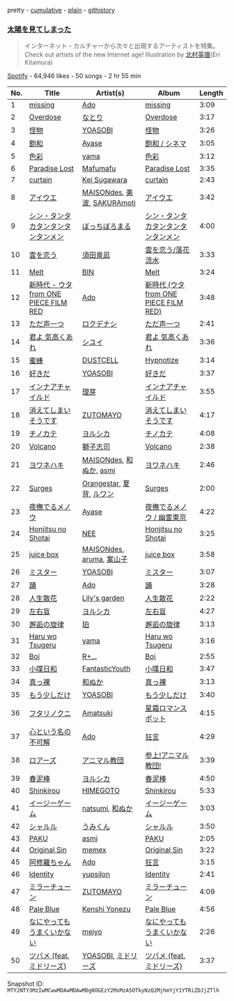 pretty - [cumulative](/playlists/cumulative/37i9dQZF1DX1KJ0jRmRVDZ.md) - [plain](/playlists/plain/37i9dQZF1DX1KJ0jRmRVDZ) - [githistory](https://github.githistory.xyz/mackorone/spotify-playlist-archive/blob/main/playlists/plain/37i9dQZF1DX1KJ0jRmRVDZ)

### [太陽を見てしまった](https://open.spotify.com/playlist/37i9dQZF1DX1KJ0jRmRVDZ)

> インターネット・カルチャーから次々と出現するアーティストを特集。Check out artists of the new Internet age! Illustration by <a href="https://twitter.com/hoshieri7">北村英理</a>\(Eri Kitamura\)

[Spotify](https://open.spotify.com/user/spotify) - 64,946 likes - 50 songs - 2 hr 55 min

| No. | Title | Artist(s) | Album | Length |
|---|---|---|---|---|
| 1 | [missing](https://open.spotify.com/track/5COfkrLpT6t2fHliXbc3tl) | [Ado](https://open.spotify.com/artist/6mEQK9m2krja6X1cfsAjfl) | [missing](https://open.spotify.com/album/6fxRUp0yEHIE79usuBfVaM) | 3:09 |
| 2 | [Overdose](https://open.spotify.com/track/2Dzzhb1oV5ckgOjWZLraIB) | [なとり](https://open.spotify.com/artist/6WmXWHmfBMhupyIs8MSqtu) | [Overdose](https://open.spotify.com/album/1ieXthJ9zXRWqTU8ROAeJa) | 3:17 |
| 3 | [怪物](https://open.spotify.com/track/06XQvnJb53SUYmlWIhUXUi) | [YOASOBI](https://open.spotify.com/artist/64tJ2EAv1R6UaZqc4iOCyj) | [怪物](https://open.spotify.com/album/41HUxKwnbrg8IdelmMibj9) | 3:26 |
| 4 | [飽和](https://open.spotify.com/track/1UPtzvnvQALqV9feDrqVSs) | [Ayase](https://open.spotify.com/artist/1S8OQ9SqlLdD9l4paaZMuZ) | [飽和 / シネマ](https://open.spotify.com/album/7pKZEeAagjqV4rTZSoFymD) | 3:05 |
| 5 | [色彩](https://open.spotify.com/track/1uveEvgKX4irLcp1BUTIFD) | [yama](https://open.spotify.com/artist/7kOrrFIBIBc8uCu2zbxbLv) | [色彩](https://open.spotify.com/album/3gQJWupAma6DdzcHVBQ9Bn) | 3:12 |
| 6 | [Paradise Lost](https://open.spotify.com/track/6pdi51BIJZMFolAjocMeFd) | [Mafumafu](https://open.spotify.com/artist/6t6aXZlmnAF1VuiG8BVjQZ) | [Paradise Lost](https://open.spotify.com/album/0vnIfdckK1V6rAbhZDlHvp) | 3:35 |
| 7 | [curtain](https://open.spotify.com/track/4j8eZkDhi4ppiNhSkIR4Up) | [Kei Sugawara](https://open.spotify.com/artist/7xlTOxmnztZVNgoPlMV6YS) | [curtain](https://open.spotify.com/album/5X3NbcqfS8gwMPf5YXjvjW) | 2:43 |
| 8 | [アイウエ](https://open.spotify.com/track/7rqYTYi70xZBqEMAtSVhXc) | [MAISONdes](https://open.spotify.com/artist/7LTiBdByoaUd329wCpmMcM), [美波](https://open.spotify.com/artist/1KXJUpTiNeMv93LrJbbm7G), [SAKURAmoti](https://open.spotify.com/artist/2raQe3AjMykp6K4Y890owO) | [アイウエ](https://open.spotify.com/album/1cWeuydo4eS8AwAID5YUGJ) | 3:42 |
| 9 | [シン・タンタカタンタンタンタンメン](https://open.spotify.com/track/7jNjBwv4dU3VuP6a1TKk4A) | [ぼっちぼろまる](https://open.spotify.com/artist/62DFXFLKdUqfpvVmJbXAyo) | [シン・タンタカタンタンタンタンメン](https://open.spotify.com/album/7BQxLXf2g9sv9GGLjB7hCY) | 4:00 |
| 10 | [雲を恋う](https://open.spotify.com/track/28mPWAyHiXIBnovrBeWwot) | [須田景凪](https://open.spotify.com/artist/5dWE3G7COO82G6vRy2Hpum) | [雲を恋う/落花流水](https://open.spotify.com/album/3HCB9aNa4oUuAm0pvmZdUK) | 3:33 |
| 11 | [Melt](https://open.spotify.com/track/1iQLxSeDWVD3ekeSvxRnMu) | [BIN](https://open.spotify.com/artist/7sDDtZP2I0BT5GwatnM0gk) | [Melt](https://open.spotify.com/album/0JjiN3z1faroSG7THJhh6G) | 3:24 |
| 12 | [新時代 \- ウタ from ONE PIECE FILM RED](https://open.spotify.com/track/2l2yRJWgMiJkfPbRNiuC25) | [Ado](https://open.spotify.com/artist/6mEQK9m2krja6X1cfsAjfl) | [新時代 \(ウタ from ONE PIECE FILM RED\)](https://open.spotify.com/album/7r72omJJLTajYYn9vImIcb) | 3:48 |
| 13 | [ただ声一つ](https://open.spotify.com/track/2e1gUS6Wv8GS8ZT6FMeE1J) | [ロクデナシ](https://open.spotify.com/artist/4kpQdAU7yPjqtiJsFcBTBb) | [ただ声一つ](https://open.spotify.com/album/4XSyWcP9Ofb0aGunNVVV6t) | 2:41 |
| 14 | [君よ 気高くあれ](https://open.spotify.com/track/0rlYL6IQIwLZwYIguyy3l0) | [シユイ](https://open.spotify.com/artist/3EKiz61ZCQs4LK3O96mt5O) | [君よ 気高くあれ](https://open.spotify.com/album/50H81UtyttWHuL3qK9TwLc) | 3:36 |
| 15 | [蜜蜂](https://open.spotify.com/track/6oDv2ylQf1fiqOMp7UWcV8) | [DUSTCELL](https://open.spotify.com/artist/6Rs4z6XgltEI01UlDlu98B) | [Hypnotize](https://open.spotify.com/album/4ZN7YVrRO7uGeAchbVMmBm) | 3:14 |
| 16 | [好きだ](https://open.spotify.com/track/7537JfhvVpEqkrY2CIY7zu) | [YOASOBI](https://open.spotify.com/artist/64tJ2EAv1R6UaZqc4iOCyj) | [好きだ](https://open.spotify.com/album/1IOv9TZ1IarsEQ6RB7HEe0) | 3:37 |
| 17 | [インナアチャイルド](https://open.spotify.com/track/2VviHaihEuSsYo6OOqxJ7m) | [理芽](https://open.spotify.com/artist/1rFELoNfdLOYWPwtrBN6zS) | [インナアチャイルド](https://open.spotify.com/album/62EfA5beimUuWAijkPLY4H) | 3:55 |
| 18 | [消えてしまいそうです](https://open.spotify.com/track/4wYCZ6QS5EClBXqjakTieR) | [ZUTOMAYO](https://open.spotify.com/artist/38WbKH6oKAZskBhqDFA8Uj) | [消えてしまいそうです](https://open.spotify.com/album/6UdhROGy9pKEVMLZxTQU5Z) | 4:17 |
| 19 | [チノカテ](https://open.spotify.com/track/7w1taFiEu8GGQJkzQaEWpx) | [ヨルシカ](https://open.spotify.com/artist/4UK2Lzi6fBfUi9rpDt6cik) | [チノカテ](https://open.spotify.com/album/1ItS3Da6sbCmwwTgkBHttk) | 4:08 |
| 20 | [Volcano](https://open.spotify.com/track/20KIYq6fCX39NvcZeIFr7o) | [獅子志司](https://open.spotify.com/artist/6WuH4EcRO2y8v6z3lVsA4v) | [Volcano](https://open.spotify.com/album/2EAlgzQTAd35KDAZuhN8cD) | 2:38 |
| 21 | [ヨワネハキ](https://open.spotify.com/track/0FOVGBW0RpVRuDuUuN4ZVw) | [MAISONdes](https://open.spotify.com/artist/7LTiBdByoaUd329wCpmMcM), [和ぬか](https://open.spotify.com/artist/6LesPuO1nhgJ2acJ4MjyBI), [asmi](https://open.spotify.com/artist/3UY1KK0iXeC0mpaK0ltFza) | [ヨワネハキ](https://open.spotify.com/album/5cVWpOwex504JeWwqE3Q7y) | 2:46 |
| 22 | [Surges](https://open.spotify.com/track/66a0Ib85gRjtZmac4HFsvw) | [Orangestar](https://open.spotify.com/artist/420aixNZr4paRQmuRXz3DS), [夏背](https://open.spotify.com/artist/3xRckHz0CRl2Z328bNeVpC), [ルワン](https://open.spotify.com/artist/0UOSYwTdo7kX41HWeuykKm) | [Surges](https://open.spotify.com/album/3Ub59gYPmtgwd0FUDeptaH) | 2:00 |
| 23 | [夜撫でるメノウ](https://open.spotify.com/track/6IHWPY5iBUI1AOUclbtE6F) | [Ayase](https://open.spotify.com/artist/1S8OQ9SqlLdD9l4paaZMuZ) | [夜撫でるメノウ / 幽霊東京](https://open.spotify.com/album/2eGDVgL9Vbz6Pehc9Kz7hS) | 4:22 |
| 24 | [Honjitsu no Shotai](https://open.spotify.com/track/01ZBfQ4OjFODqWfvkgKn7y) | [NEE](https://open.spotify.com/artist/1gh7KnvnbRnc1gXEPuV8KH) | [Honjitsu no Shotai](https://open.spotify.com/album/1dXMQs6RfDHv6lgAPA1yxq) | 3:25 |
| 25 | [juice box](https://open.spotify.com/track/1dhNZf5E0qpgTEJ81HxzS6) | [MAISONdes](https://open.spotify.com/artist/7LTiBdByoaUd329wCpmMcM), [aruma](https://open.spotify.com/artist/007ymf6nTBbhE9f9zxTcJF), [案山子](https://open.spotify.com/artist/13kzWMPtOOXvXujXHbpjVj) | [juice box](https://open.spotify.com/album/4Uvm3mUSpQCRTwyfLHsFip) | 3:58 |
| 26 | [ミスター](https://open.spotify.com/track/2YbNZLoiREBYZo4HeKB8Np) | [YOASOBI](https://open.spotify.com/artist/64tJ2EAv1R6UaZqc4iOCyj) | [ミスター](https://open.spotify.com/album/4oGSH2U1aP0Jr0zldlMRAt) | 3:07 |
| 27 | [踊](https://open.spotify.com/track/7z6qHGEKxRtwtYym2epV7l) | [Ado](https://open.spotify.com/artist/6mEQK9m2krja6X1cfsAjfl) | [踊](https://open.spotify.com/album/6jfXGkieuNnsFxi5pS3vJ2) | 3:28 |
| 28 | [人生散花](https://open.spotify.com/track/6pwn0DbbDGCwMvmHdw3dZ5) | [Lily's garden](https://open.spotify.com/artist/7aejd4ATY4dzKFZ71aPwxZ) | [人生散花](https://open.spotify.com/album/2gTOIAwEIxe6sQvXVsP5QQ) | 2:22 |
| 29 | [左右盲](https://open.spotify.com/track/797EOD68bmVFiyalgBGeOZ) | [ヨルシカ](https://open.spotify.com/artist/4UK2Lzi6fBfUi9rpDt6cik) | [左右盲](https://open.spotify.com/album/7gXTELLABqdYBJ9R9bQ443) | 4:27 |
| 30 | [邂逅の旋律](https://open.spotify.com/track/4RhyQSx3ycRR9uEqJn12qP) | [珀](https://open.spotify.com/artist/5pYWH9L8OcnvIXS1V1cO2L) | [邂逅の旋律](https://open.spotify.com/album/0ZdQdBArVPJl0Y3OzKuaKh) | 3:13 |
| 31 | [Haru wo Tsugeru](https://open.spotify.com/track/5QseXDzPvtjdeaWNhYbm0m) | [yama](https://open.spotify.com/artist/7kOrrFIBIBc8uCu2zbxbLv) | [Haru wo Tsugeru](https://open.spotify.com/album/002POSVXei4zFN5FDF0YqQ) | 3:16 |
| 32 | [Boi](https://open.spotify.com/track/10R7Djb6myvWfSGEsERTOI) | [R+...](https://open.spotify.com/artist/0h64O16J1F4o7wfmOBhN32) | [Boi](https://open.spotify.com/album/5Xsomj7rG5iSv8Qk3qK6KR) | 2:55 |
| 33 | [小喋日和](https://open.spotify.com/track/4AElkruOc9gECdltSuV3JN) | [FantasticYouth](https://open.spotify.com/artist/5XnMEOCzuW5XCsqgqEek16) | [小喋日和](https://open.spotify.com/album/1WbStO1rUhNEhQHpIB1pYz) | 3:47 |
| 34 | [真っ裸](https://open.spotify.com/track/4nO8lzlZENrOGOg9ufssD2) | [和ぬか](https://open.spotify.com/artist/6LesPuO1nhgJ2acJ4MjyBI) | [真っ裸](https://open.spotify.com/album/1KItK7DdrB5hBy98K5GuSZ) | 3:13 |
| 35 | [もう少しだけ](https://open.spotify.com/track/2pXmohBUnD5Li93sgpbPSg) | [YOASOBI](https://open.spotify.com/artist/64tJ2EAv1R6UaZqc4iOCyj) | [もう少しだけ](https://open.spotify.com/album/32fJ6KxH53e7buqrMsNH5I) | 3:40 |
| 36 | [フタリノクニ](https://open.spotify.com/track/7oqHfLXm7SnyeV0I7NXJsb) | [Amatsuki](https://open.spotify.com/artist/5WbJGPIGG5oCaVgMsfXZgu) | [星霜ロマンスポット](https://open.spotify.com/album/3y5m8YvNm0yGHYoi4ada4V) | 4:15 |
| 37 | [心という名の不可解](https://open.spotify.com/track/5dwkmgutIFdurpXlzEyCtB) | [Ado](https://open.spotify.com/artist/6mEQK9m2krja6X1cfsAjfl) | [狂言](https://open.spotify.com/album/0tDsHtvN9YNuZjlqHvDY2P) | 4:29 |
| 38 | [ロアーズ](https://open.spotify.com/track/1sS8qMEm9hjHfKaZxjrHI0) | [アニマル教団](https://open.spotify.com/artist/7ooWBDJNhv1KUH07mrhVc0) | [参上!アニマル教団!](https://open.spotify.com/album/1DhGLgkbbbYdHiI8zDn4vm) | 3:39 |
| 39 | [春泥棒](https://open.spotify.com/track/1rr2DJOxV0sHXeUXCAz1yf) | [ヨルシカ](https://open.spotify.com/artist/4UK2Lzi6fBfUi9rpDt6cik) | [春泥棒](https://open.spotify.com/album/4YKJk4juMZQr2sDnKzDlBz) | 4:50 |
| 40 | [Shinkirou](https://open.spotify.com/track/2GJ4wf1R6fZaVgkzV3jbdz) | [HIMEGOTO](https://open.spotify.com/artist/7tDvpqwyQJ1HvksTwHaMQ6) | [Shinkirou](https://open.spotify.com/album/75n2DTZV1tfeBoLihLSWY7) | 5:33 |
| 41 | [イージーゲーム](https://open.spotify.com/track/096qZRdXPOyvb5OP8NI7pw) | [natsumi](https://open.spotify.com/artist/7GBDKoYYinEfOirEzLlHPK), [和ぬか](https://open.spotify.com/artist/6LesPuO1nhgJ2acJ4MjyBI) | [イージーゲーム](https://open.spotify.com/album/30mRFS3cKkDslOyyK4tTmF) | 3:03 |
| 42 | [シャルル](https://open.spotify.com/track/5ixum2qfNvOkG7CsC1SvJk) | [うみくん](https://open.spotify.com/artist/7AeFUOB2BZuIkeq2S6FpIp) | [シャルル](https://open.spotify.com/album/0bsDcu5BN7FA222wV07gO1) | 3:50 |
| 43 | [PAKU](https://open.spotify.com/track/6nYezkgAePhAmnxNTQRsLV) | [asmi](https://open.spotify.com/artist/3UY1KK0iXeC0mpaK0ltFza) | [PAKU](https://open.spotify.com/album/2nHwbkFhdzyC79w5Js8Asy) | 2:05 |
| 44 | [Original Sin](https://open.spotify.com/track/3txAYMcl99O9AQ4buBkWHN) | [memex](https://open.spotify.com/artist/2qv0pPCrKMJjFIxkyEUMlE) | [Original Sin](https://open.spotify.com/album/0hrn7XIBUgkz5NWX9WGL9J) | 3:22 |
| 45 | [阿修羅ちゃん](https://open.spotify.com/track/0cN6iBeCR7NgeBeTIKjLml) | [Ado](https://open.spotify.com/artist/6mEQK9m2krja6X1cfsAjfl) | [狂言](https://open.spotify.com/album/0tDsHtvN9YNuZjlqHvDY2P) | 3:15 |
| 46 | [Identity](https://open.spotify.com/track/5MiihS6toSrDlwen3p6Slp) | [yupsilon](https://open.spotify.com/artist/3Cl6y3KYs5OJnu7GHZJMY3) | [Identity](https://open.spotify.com/album/3WmF5fA11eq8wIjoj7Hmk0) | 2:41 |
| 47 | [ミラーチューン](https://open.spotify.com/track/0R8JLNP107Hr7V7lL9oh13) | [ZUTOMAYO](https://open.spotify.com/artist/38WbKH6oKAZskBhqDFA8Uj) | [ミラーチューン](https://open.spotify.com/album/6QDBlLAlW5dXvnHuwMjmA8) | 4:09 |
| 48 | [Pale Blue](https://open.spotify.com/track/52RfEh76AVKPwtUtTV9ufl) | [Kenshi Yonezu](https://open.spotify.com/artist/1snhtMLeb2DYoMOcVbb8iB) | [Pale Blue](https://open.spotify.com/album/24twIPmQ5GlXAPvzpRpc5G) | 4:56 |
| 49 | [なにやってもうまくいかない](https://open.spotify.com/track/2ILz4eU7UCTv0Wup7F5lVt) | [meiyo](https://open.spotify.com/artist/6ggtLFRSvZsS61lbxLujd9) | [なにやってもうまくいかない](https://open.spotify.com/album/0L3CTv09dL9iJL35WNzGXv) | 2:26 |
| 50 | [ツバメ \(feat\. ミドリーズ\)](https://open.spotify.com/track/0yzX8MYYJHw7A3PLvgEc7e) | [YOASOBI](https://open.spotify.com/artist/64tJ2EAv1R6UaZqc4iOCyj), [ミドリーズ](https://open.spotify.com/artist/3y1b2eef2HLeYyqFJLtH4p) | [ツバメ \(feat\. ミドリーズ\)](https://open.spotify.com/album/3hLagbbi0Ud7VLJC9AxiTr) | 3:37 |

Snapshot ID: `MTY2NTY3MzIwMCwwMDAwMDAwMDg0OGEzY2MxMzA5OTkyNzQ2MjhmYjY1YTRiZDJjZTlh`
